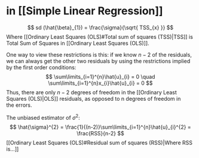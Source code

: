 # in [[Simple Linear Regression]]
$$
sd (\hat{\beta}_{1}) = \frac{\sigma}{\sqrt{ TSS_{x} }}
$$
Where [[Ordinary Least Squares (OLS)#Total sum of squares (TSS)|TSS]] is Total Sum of Squares in [[Ordinary Least Squares (OLS)]].


One way to view these restrictions is this: if we know $n - 2$ of the residuals, we can always get the 
other two residuals by using the restrictions implied by the first order conditions:
$$
\sum\limits_{i=1}^{n}\hat{u}_{i} = 0 \quad \sum\limits_{i=1}^{n}x_{i}\hat{u}_{i} = 0
$$
Thus, there are only $n-2$ degrees of freedom in the [[Ordinary Least Squares (OLS)|OLS]] residuals, as opposed to n degrees of freedom 
in the errors. 

The unbiased estimator of $\sigma^{2}$:
$$
\hat{\sigma}^{2} = \frac{1}{(n-2)}\sum\limits_{i=1}^{n}\hat{u}_{i}^{2} = \frac{RSS}{n-2}
$$
[[Ordinary Least Squares (OLS)#Residual sum of squares (RSS)|Where RSS is...]]
